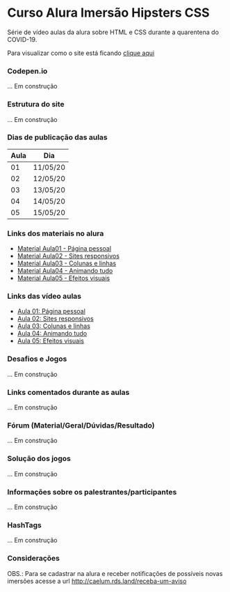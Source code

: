 # Curso Alura Imersão Hipsters CSS

Série de vídeo aulas da alura sobre HTML e CSS durante a quarentena do COVID-19.

Para visualizar como o site está ficando [clique aqui](#)

### Codepen.io

... Em construção

### Estrutura do site

... Em construção

### Dias de publicação das aulas

Aula|Dia
----|----
01|11/05/20
02|12/05/20
03|13/05/20
04|14/05/20
05|15/05/20

### Links dos materiais no alura

- [Material Aula01 - Página pessoal](https://www.alura.com.br/imersao-css/aula01-css-pagina-pessoal)
- [Material Aula02 - Sites responsivos](https://www.alura.com.br/imersao-css/aula02-css-pagina-pessoal)
- [Material Aula03 - Colunas e linhas](https://www.alura.com.br/imersao-css/aula03-grid)
- [Material Aula04 - Animando tudo](https://www.alura.com.br/imersao-css/aula04-animando-tudo)
- [Material Aula05 - Efeitos visuais](https://www.alura.com.br/imersao-css/aula05-efeitos-visuais)

### Links das vídeo aulas

- [Aula 01: Página pessoal](https://youtu.be/jf_JVto07qg)
- [Aula 02: Sites responsivos](https://youtu.be/eGezltWKCbE)
- [Aula 03: Colunas e linhas](https://youtu.be/mHC1k-18lQI)
- [Aula 04: Animando tudo](https://youtu.be/FQt4WK0U4pM)
- [Aula 05: Efeitos visuais](https://youtu.be/LwdXpJPixFo)

### Desafios e Jogos

... Em construção

### Links comentados durante as aulas

... Em construção

### Fórum (Material/Geral/Dúvidas/Resultado)

... Em construção

### Solução dos jogos

... Em construção

### Informações sobre os palestrantes/participantes

... Em construção

### HashTags

... Em construção

### Considerações

OBS.: Para se cadastrar na alura e receber notificações de possíveis novas imersões acesse a url http://caelum.rds.land/receba-um-aviso
